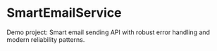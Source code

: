 # SmartEmailService
Demo project: Smart email sending API with robust error handling and modern reliability patterns.
